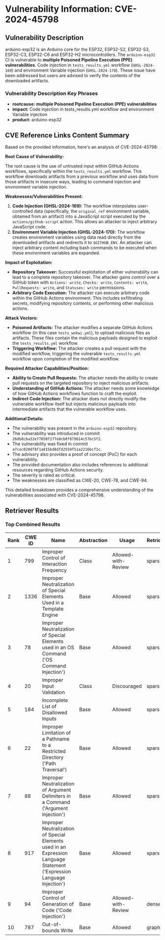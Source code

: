 # Vulnerability Information: CVE-2024-45798

## Vulnerability Description
arduino-esp32 is an Arduino core for the ESP32, ESP32-S2, ESP32-S3, ESP32-C3, ESP32-C6 and ESP32-H2 microcontrollers. The `arduino-esp32` CI is vulnerable to **multiple Poisoned Pipeline Execution (PPE) vulnerabilities**. Code injection in `tests_results.yml` workflow (`GHSL-2024-169`) and environment Variable injection (`GHSL-2024-170`). These issue have been addressed but users are advised to verify the contents of the downloaded artifacts.

### Vulnerability Description Key Phrases
- **rootcause:** **multiple Poisoned Pipeline Execution (PPE) vulnerabilities**
- **impact:** Code injection in tests_results.yml workflow and environment Variable injection
- **product:** arduino-esp32

## CVE Reference Links Content Summary
Based on the provided information, here's an analysis of CVE-2024-45798:

**Root Cause of Vulnerability:**

The root cause is the use of untrusted input within GitHub Actions workflows, specifically within the `tests_results.yml` workflow. This workflow downloads artifacts from a previous workflow and uses data from those artifacts in insecure ways, leading to command injection and environment variable injection.

**Weaknesses/Vulnerabilities Present:**

1.  **Code Injection (GHSL-2024-169):**  The workflow interpolates user-controlled data (specifically, the `original_ref` environment variable, obtained from an artifact) into a JavaScript script executed by the `actions/github-script` action. This allows an attacker to inject arbitrary JavaScript code.
2.  **Environment Variable Injection (GHSL-2024-170):** The workflow creates environment variables using data read directly from the downloaded artifacts and redirects it to `$GITHUB_ENV`. An attacker can inject arbitrary content including bash commands to be executed when these environment variables are expanded.

**Impact of Exploitation:**

*   **Repository Takeover:** Successful exploitation of either vulnerability can lead to a complete repository takeover. The attacker gains control over a GitHub token with `Actions: write`, `Checks: write`, `Contents: write`, `PullRequests: write`, and `Statuses: write` permissions.
*   **Arbitrary Code Execution:** The attacker can execute arbitrary code within the GitHub Actions environment. This includes exfiltrating secrets, modifying repository contents, or performing other malicious actions.

**Attack Vectors:**

*   **Poisoned Artifacts:** The attacker modifies a separate GitHub Actions workflow (in this case `tests_wokwi.yml`), to upload malicious files as artifacts. These files contain the malicious payloads designed to exploit the `tests_results.yml` workflow.
*   **Triggering Workflow:** The attacker creates a pull request with the modified workflow, triggering the vulnerable `tests_results.yml` workflow upon completion of the modified workflow.

**Required Attacker Capabilities/Position:**

*   **Ability to Create Pull Requests:** The attacker needs the ability to create pull requests on the targeted repository to inject malicious artifacts.
*   **Understanding of GitHub Actions:** The attacker needs some knowledge of how GitHub Actions workflows function to craft the exploit.
*   **Indirect Code Injection:** The attacker does not directly modify the vulnerable workflow itself but injects malicious payloads into intermediate artifacts that the vulnerable workflow uses.

**Additional Details:**

*   The vulnerability was present in the `arduino-esp32` repository.
*   The vulnerability was introduced in commit `26db8cba32e77050f177e8cb0f879614c57bc5f2`.
*   The vulnerability was fixed in commit `a7cec020df8f1a815bd8dfd2559f51a2216bcf1c`.
*   The advisory also provides a proof of concept (PoC) for each vulnerability.
*   The provided documentation also includes references to additional resources regarding GitHub Actions security.
*   The severity is rated as critical.
*   The weaknesses are classified as CWE-20, CWE-78, and CWE-94.

This detailed breakdown provides a comprehensive understanding of the vulnerabilities associated with CVE-2024-45798.

## Retriever Results

### Top Combined Results

| Rank | CWE ID | Name | Abstraction | Usage  | Retrievers | Individual Scores |
|------|--------|------|-------------|-------|------------|-------------------|
| 1 | 799 | Improper Control of Interaction Frequency | Class | Allowed-with-Review | sparse | 0.363 |
| 2 | 1336 | Improper Neutralization of Special Elements Used in a Template Engine | Base | Allowed | sparse | 0.281 |
| 3 | 78 | Improper Neutralization of Special Elements used in an OS Command ('OS Command Injection') | Base | Allowed | sparse | 0.264 |
| 4 | 20 | Improper Input Validation | Class | Discouraged | sparse | 0.260 |
| 5 | 184 | Incomplete List of Disallowed Inputs | Base | Allowed | sparse | 0.255 |
| 6 | 22 | Improper Limitation of a Pathname to a Restricted Directory ('Path Traversal') | Base | Allowed | sparse | 0.253 |
| 7 | 88 | Improper Neutralization of Argument Delimiters in a Command ('Argument Injection') | Base | Allowed | sparse | 0.251 |
| 8 | 917 | Improper Neutralization of Special Elements used in an Expression Language Statement ('Expression Language Injection') | Base | Allowed | sparse | 0.250 |
| 9 | 94 | Improper Control of Generation of Code ('Code Injection') | Base | Allowed-with-Review | dense | 0.456 |
| 10 | 787 | Out-of-bounds Write | Base | Allowed | graph | 0.003 |

